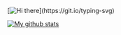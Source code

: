 [![Hi there](https://readme-typing-svg.herokuapp.com?color=3080ec&vCenter=true&lines=Hi+there+%F0%9F%91%8B;I'm+Tao.+Thank+you+for+visiting.)](https://git.io/typing-svg)

[![My github stats](https://github-readme-stats.vercel.app/api?username=cs-tao&hide=["contribs"])](https://github.com/CS-Tao/)
